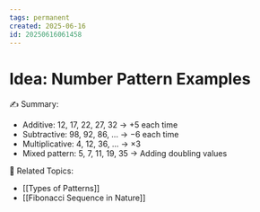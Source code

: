 ```yaml
---
tags: permanent
created: 2025-06-16
id: 20250616061458
---
```


# Idea: Number Pattern Examples

✍ Summary:
- Additive: 12, 17, 22, 27, 32 → +5 each time
- Subtractive: 98, 92, 86, ... → −6 each time
- Multiplicative: 4, 12, 36, ... → ×3
- Mixed pattern: 5, 7, 11, 19, 35 → Adding doubling values

👀 Related Topics:
- [[Types of Patterns]]
- [[Fibonacci Sequence in Nature]]
